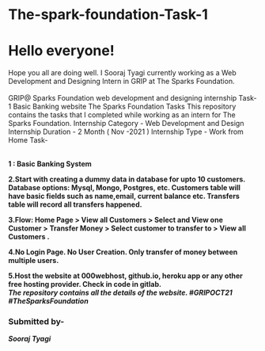 # The-spark-foundation-Task-1
<h1>Hello everyone!</h1> Hope you all are doing well. I Sooraj Tyagi currently working as a Web Development and Designing Intern in GRIP at The Sparks Foundation.<br><br>
GRIP@ Sparks Foundation web development and designing internship Task-1 Basic Banking website The Sparks Foundation Tasks This repository contains the tasks that I completed while working as an intern for The Sparks Foundation. Internship Category - Web Development and Design Internship Duration - 2 Month ( Nov -2021 ) Internship Type - Work from Home Task- <b><br><br> <p> 1 : Basic Banking System

   2.Start with creating a dummy data in database for upto 10 customers. Database options: Mysql, Mongo, Postgres, etc. Customers table will have basic fields such as name,email,      current balance etc. Transfers table will record all transfers happened.

   3.Flow: Home Page > View all Customers > Select and View one Customer > Transfer Money > Select customer to transfer to > View all Customers .

   4.No Login Page. No User Creation. Only transfer of money between multiple users.

   5.Host the website at 000webhost, github.io, heroku app or any other free hosting provider. Check in code in gitlab.<br>
  <i> The repository contains all the details of the website. #GRIPOCT21 #TheSparksFoundation </i>
</p>
<h3>Submitted by- </h3> <i><b>Sooraj Tyagi </b></i>
